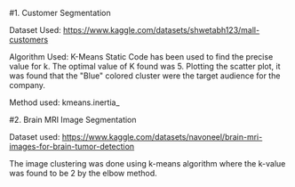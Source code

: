 #1. Customer Segmentation

Dataset Used: https://www.kaggle.com/datasets/shwetabh123/mall-customers

Algorithm Used: K-Means
Static Code has been used to find the precise value for k. The optimal value of K found was 5.
Plotting the scatter plot, it was found that the "Blue" colored cluster were the target audience for the company.

Method used: kmeans.inertia_

#2. Brain MRI Image Segmentation

Dataset used: https://www.kaggle.com/datasets/navoneel/brain-mri-images-for-brain-tumor-detection

The image clustering was done using k-means algorithm where the k-value was found to be 2 by the elbow method.

